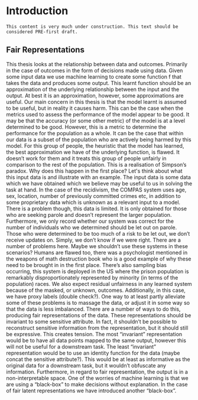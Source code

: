 # Introduction

```{warning}
This content is very much under construction. This text should be considered PRE-first draft.
```

## Fair Representations

This thesis looks at the relationship between data and outcomes.
Primarily in the case of outcomes in the form of decisions made using data.
Given some input data we use machine learning to create some function f that takes the data and produces some output.
This learnt function should be an approximation of the underlying relationship between the input and the output.
At best it is an approximation, however, some approximations are useful.
Our main concern in this thesis is that the model learnt is assumed to be useful, but in reality it causes harm.
This can be the case when the metrics used to assess the performance of the model appear to be good.
It may be that the accuracy (or some other metric) of the model is at a level determined to be good.
However, this is a metric to determine the performance for the population as a whole.
It can be the case that within our data is a subset of the population who are actively being harmed by this model.
For this group of people, the heuristic that the model has learned, the best approximation we have of the underlying function, is flawed.
It doesn’t work for them and it treats this group of people unfairly in comparison to the rest of the population.
This is a realisation of Simpson’s paradox.
Why does this happen in the first place?
Let's think about what this input data is and illustrate with an example.
The input data is some data which we have obtained which we believe may be useful to us in solving the task at hand.
In the case of the recidivism, the COMPAS system uses age, sex, location, number of previously committed crimes etc, in addition to some proprietary data which is unknown as a relevant input to a model.
There is a problem though, this data is limited. It is only obtained for those who are seeking parole and doesn’t represent the larger population.
Furthermore, we only record whether our system was correct for the number of individuals who we determined should be let out on parole.
Those who were determined to be too much of a risk to be let out, we don’t receive updates on.
Simply, we don’t know if we were right.
There are a number of problems here.
Maybe we shouldn’t use these systems in these scenarios?
Humans are flawed too, there was a psychologist mentioned in the weapons of math destruction book who is a good example of why these need to be brought in in the first place.
There’s also sampling bias occurring, this system is deployed in the US where the prison population is remarkably disproportionately represented by minority (in terms of the population) races.
We also expect residual unfairness in any learned system because of the masked, or unknown, outcomes.
Additionally, in this case, we have proxy labels (double check?).
One way to at least partly alleviate some of these problems is to massage the data, or adjust it in some way so that the data is less imbalanced.
There are a number of ways to do this, producing fair representations of the data.
These representations should be invariant to some sensitive attribute.
In fact, it shouldn’t be possible to reconstruct sensitive information from the representation, but it should still be expressive.
This creates tension.
The most “invariant” representation would be to have all data points mapped to the same output, however this will not be useful for a downstream task.
The least “invariant” representation would be to use an identity function for the data (maybe concat the sensitive attribute?).
This would be at least as informative as the original data for a downstream task, but it wouldn’t obfuscate any information.
Furthermore, in regard to fair representation, the output is in a non-interpretable space.
One of the worries of machine learning is that we are using a “black-box” to make decisions without explanation.
In the case of fair latent representations we have introduced another “black-box”.
